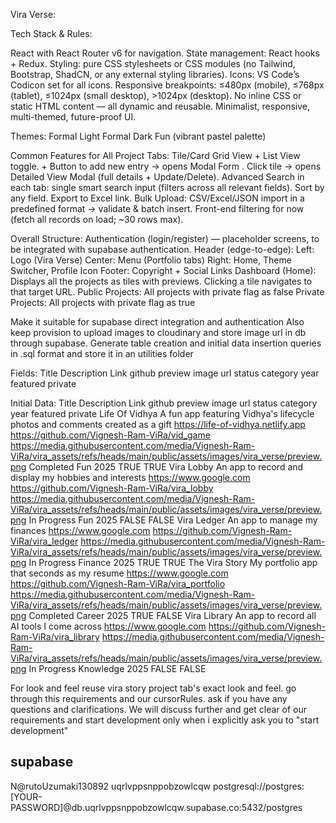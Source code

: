 Vira Verse:

Tech Stack & Rules:

React with React Router v6 for navigation.
State management: React hooks + Redux.
Styling: pure CSS stylesheets or CSS modules (no Tailwind, Bootstrap, ShadCN, or any external styling libraries).
Icons: VS Code’s Codicon set for all icons.
Responsive breakpoints: ≤480px (mobile), ≤768px (tablet), ≤1024px (small desktop), >1024px (desktop).
No inline CSS or static HTML content — all dynamic and reusable.
Minimalist, responsive, multi-themed, future-proof UI.

Themes:
Formal Light
Formal Dark
Fun (vibrant pastel palette)

Common Features for All Project Tabs:
	Tile/Card Grid View + List View toggle.
	+ Button to add new entry → opens Modal Form .
	Click tile → opens Detailed View Modal (full details + Update/Delete).
	Advanced Search in each tab: single smart search input (filters across all relevant fields).
	Sort by any field.
	Export to Excel link.
	Bulk Upload: CSV/Excel/JSON import in a predefined format → validate & batch insert.
	Front-end filtering for now (fetch all records on load; ~30 rows max).
	
Overall Structure:
Authentication (login/register) — placeholder screens, to be integrated with supabase authentication.
Header (edge-to-edge):
	Left: Logo (Vira Verse)
	Center: Menu (Portfolio tabs)
	Right: Home, Theme Switcher, Profile Icon
Footer: Copyright + Social Links
Dashboard (Home):
	Displays all the projects as tiles with previews.
	Clicking a tile navigates to that target URL.
Public Projects:
	All projects with private flag as false
Private Projects:
	All projects with private flag as true


Make it suitable for supabase direct integration and authentication
Also keep provision to upload images to cloudinary and store image url in db through supabase. 
Generate table creation and initial data insertion	queries in .sql format and store it in an utilities folder
 
Fields:
Title	Description	Link	github	preview image url	status	category	 year	    featured	private

Initial Data:
Title	Description	Link	github	preview image url	status	category	 year	    featured	private
Life Of Vidhya	A fun app featuring Vidhya's lifecycle photos and comments created as a gift	https://life-of-vidhya.netlify.app	https://github.com/Vignesh-Ram-ViRa/vid_game	https://media.githubusercontent.com/media/Vignesh-Ram-ViRa/vira_assets/refs/heads/main/public/assets/images/vira_verse/preview.png	Completed	Fun	2025	TRUE	TRUE
Vira Lobby	An app to record and display my hobbies and interests	https://www.google.com	https://github.com/Vignesh-Ram-ViRa/vira_lobby	https://media.githubusercontent.com/media/Vignesh-Ram-ViRa/vira_assets/refs/heads/main/public/assets/images/vira_verse/preview.png	In Progress	Fun	2025	FALSE	FALSE
Vira Ledger	An app to manage my finances	https://www.google.com	https://github.com/Vignesh-Ram-ViRa/vira_ledger	https://media.githubusercontent.com/media/Vignesh-Ram-ViRa/vira_assets/refs/heads/main/public/assets/images/vira_verse/preview.png	In Progress	Finance	2025	TRUE	TRUE
The Vira Story	My portfolio app that seconds as my resume	https://www.google.com	https://github.com/Vignesh-Ram-ViRa/vira_portfolio	https://media.githubusercontent.com/media/Vignesh-Ram-ViRa/vira_assets/refs/heads/main/public/assets/images/vira_verse/preview.png	Completed	Career	2025	TRUE	FALSE
Vira Library	An app to record all AI tools I come across	https://www.google.com	https://github.com/Vignesh-Ram-ViRa/vira_library	https://media.githubusercontent.com/media/Vignesh-Ram-ViRa/vira_assets/refs/heads/main/public/assets/images/vira_verse/preview.png	In Progress	Knowledge	2025	FALSE	FALSE

For look and feel reuse vira story project tab's exact look and feel.
go through this requirements and our cursorRules. ask if you have any questions and clarifications.
We will discuss further and get clear of our requirements and start development only when i explicitly ask you to "start development"


## supabase
N@rutoUzumaki130892
uqrlvppsnppobzowlcqw
postgresql://postgres:[YOUR-PASSWORD]@db.uqrlvppsnppobzowlcqw.supabase.co:5432/postgres